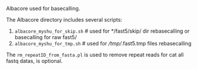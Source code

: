 Albacore used for basecalling.


The Albacore directory includes several scripts:
1. `albacore_myshu_for_skip.sh`  # used for */fast5/skip/ dir rebasecalling or basecalling for raw fast5/
2. `albacore_myshu_for_tmp.sh`  # used for */tmp/*.fast5.tmp files rebasecalling

The `rm_repeatID_from_fasta.pl` is used to remove repeat reads for cat all fastq datas, is optional.
